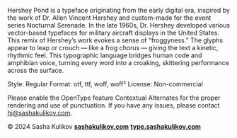

Hershey Pond is a typeface originating from the early digital era, inspired by the work of Dr. Allen Vincent Hershey and custom-made for the event series Nocturnal Serenade. In the late 1960s, Dr. Hershey developed various vector-based typefaces for military aircraft displays in the United States. This remix of Hershey’s work evokes a sense of “froggyness.” The glyphs appear to leap or crouch — like a frog chorus — giving the text a kinetic, rhythmic feel. This typographic language bridges human code and amphibian voice, turning every word into a croaking, skittering performance across the surface.

Style: Regular
Format: otf, ttf, woff, woff²
License: Non-commercial

Please enable the OpenType feature Contextual Alternates for the proper rendering and use of punctuation.
If you have any issues, please contact [hi@sashakulikov.com](mailto:hi@sashakulikov.com).

© 2024 Sasha Kulikov
**[sashakulikov.com](https://www.sashakulikov.com/)**
**[type.sashakulikov.com](https://type.sashakulikov.com/)**
